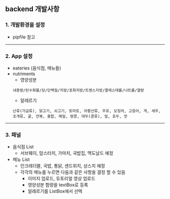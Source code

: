 ## backend 개발사항


### 1. 개발환경을 설정
+ pipfile 참고

------------------
### 2. App 설정
+ eateries (음식점, 메뉴들)
+ nutriments
    + 영양성분 
    ```
    내용량/탄수화물/당/단백질/지방/포화지방/트랜스지방/콜레스테롤/나트륨/열량
    ```
    + 알레르기
    ```
    난류(가금류), 닭고기, 쇠고기, 토마토, 아황산류, 우유, 오징어, 고등어, 게, 새우, 조개류, 굴, 전복, 홍합, 메밀, 땅콩, 대두(콩류), 밀, 호두, 잣
    ```

------------------
### 3. 패널
+ 음식점 List
    + 서브웨이, 맘스터치, 가마치, 국밥집, 맥도날드 예정
+ 메뉴 List
    + 인크레더블, 국밥, 통닭, 샌드위치, 상스치 예정
    + 각각의 메뉴를 누르면 다음과 같은 사항을 결정 할 수 있음
        + 이미지 업로드, 듀토리얼 영상 업로드
        + 영양성분 함량을 textBox로 등록
        + 알레르기를 ListBox에서 선택
